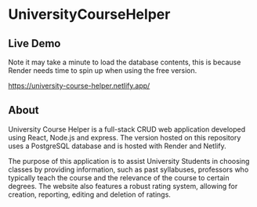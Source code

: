 # UniversityCourseHelper

## Live Demo
Note it may take a minute to load the database contents, this is because Render needs time to spin up when using the free version.

https://university-course-helper.netlify.app/

## About
University Course Helper is a full-stack CRUD web application developed using React, Node.js and express. The version hosted on this repository uses a PostgreSQL database and is hosted with Render and Netlify.

The purpose of this application is to assist University Students in choosing classes by providing information, such as past syllabuses, professors who typically teach the course and the relevance of the course to certain degrees. The website also features a robust rating system, allowing for creation, reporting, editing and deletion of ratings.


